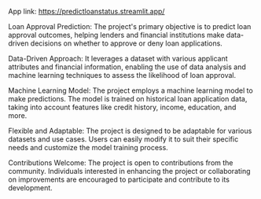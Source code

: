 App link: https://predictloanstatus.streamlit.app/

Loan Approval Prediction: The project's primary objective is to predict loan approval outcomes, helping lenders and financial institutions make data-driven decisions on whether to approve or deny loan applications.

Data-Driven Approach: It leverages a dataset with various applicant attributes and financial information, enabling the use of data analysis and machine learning techniques to assess the likelihood of loan approval.

Machine Learning Model: The project employs a machine learning model to make predictions. The model is trained on historical loan application data, taking into account features like credit history, income, education, and more.

Flexible and Adaptable: The project is designed to be adaptable for various datasets and use cases. Users can easily modify it to suit their specific needs and customize the model training process.

Contributions Welcome: The project is open to contributions from the community. Individuals interested in enhancing the project or collaborating on improvements are encouraged to participate and contribute to its development.
